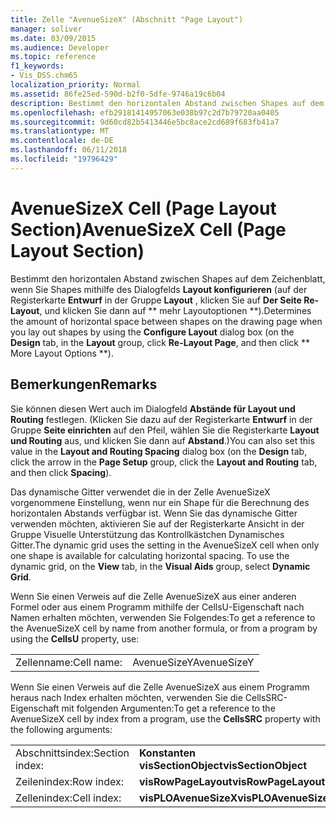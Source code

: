 ```yaml
---
title: Zelle "AvenueSizeX" (Abschnitt "Page Layout")
manager: soliver
ms.date: 03/09/2015
ms.audience: Developer
ms.topic: reference
f1_keywords:
- Vis_DSS.chm65
localization_priority: Normal
ms.assetid: 86fe25ed-590d-b2f0-5dfe-9746a19c6b04
description: Bestimmt den horizontalen Abstand zwischen Shapes auf dem Zeichenblatt, wenn Sie Shapes mithilfe des Dialogfelds Layout konfigurieren (klicken Sie auf der Registerkarte Entwurf in der Gruppe Layout, klicken Sie auf der Seite Re-Layout, und klicken Sie dann auf Weitere Layoutoptionen).
ms.openlocfilehash: efb29181414957063e038b97c2d7b79720aa0405
ms.sourcegitcommit: 9d60cd82b5413446e5bc8ace2cd689f683fb41a7
ms.translationtype: MT
ms.contentlocale: de-DE
ms.lasthandoff: 06/11/2018
ms.locfileid: "19796429"
---
```

# <a name="avenuesizex-cell-page-layout-section"></a><span data-ttu-id="440e9-103">AvenueSizeX Cell (Page Layout Section)</span><span class="sxs-lookup"><span data-stu-id="440e9-103">AvenueSizeX Cell (Page Layout Section)</span></span>

<span data-ttu-id="440e9-104">Bestimmt den horizontalen Abstand zwischen Shapes auf dem Zeichenblatt, wenn Sie Shapes mithilfe des Dialogfelds **Layout konfigurieren** (auf der Registerkarte **Entwurf** in der Gruppe **Layout** , klicken Sie auf **Der Seite Re-Layout**, und klicken Sie dann auf ** mehr Layoutoptionen **).</span><span class="sxs-lookup"><span data-stu-id="440e9-104">Determines the amount of horizontal space between shapes on the drawing page when you lay out shapes by using the **Configure Layout** dialog box (on the **Design** tab, in the **Layout** group, click **Re-Layout Page**, and then click ** More Layout Options **).</span></span>
  
## <a name="remarks"></a><span data-ttu-id="440e9-105">Bemerkungen</span><span class="sxs-lookup"><span data-stu-id="440e9-105">Remarks</span></span>

<span data-ttu-id="440e9-106">Sie können diesen Wert auch im Dialogfeld **Abstände für Layout und Routing** festlegen. (Klicken Sie dazu auf der Registerkarte **Entwurf** in der Gruppe **Seite einrichten** auf den Pfeil, wählen Sie die Registerkarte **Layout und Routing** aus, und klicken Sie dann auf **Abstand**.)</span><span class="sxs-lookup"><span data-stu-id="440e9-106">You can also set this value in the **Layout and Routing Spacing** dialog box (on the **Design** tab, click the arrow in the **Page Setup** group, click the **Layout and Routing** tab, and then click **Spacing**).</span></span>
  
<span data-ttu-id="440e9-p101">Das dynamische Gitter verwendet die in der Zelle AvenueSizeX vorgenommene Einstellung, wenn nur ein Shape für die Berechnung des horizontalen Abstands verfügbar ist. Wenn Sie das dynamische Gitter verwenden möchten, aktivieren Sie auf der Registerkarte Ansicht in der Gruppe Visuelle Unterstützung das Kontrollkästchen Dynamisches Gitter.</span><span class="sxs-lookup"><span data-stu-id="440e9-p101">The dynamic grid uses the setting in the AvenueSizeX cell when only one shape is available for calculating horizontal spacing. To use the dynamic grid, on the **View** tab, in the **Visual Aids** group, select **Dynamic Grid**.</span></span>
  
<span data-ttu-id="440e9-109">Wenn Sie einen Verweis auf die Zelle AvenueSizeX aus einer anderen Formel oder aus einem Programm mithilfe der CellsU-Eigenschaft nach Namen erhalten möchten, verwenden Sie Folgendes:</span><span class="sxs-lookup"><span data-stu-id="440e9-109">To get a reference to the AvenueSizeX cell by name from another formula, or from a program by using the **CellsU** property, use:</span></span> 
  
|||
|:-----|:-----|
| <span data-ttu-id="440e9-110">Zellenname:</span><span class="sxs-lookup"><span data-stu-id="440e9-110">Cell name:</span></span>  <br/> | <span data-ttu-id="440e9-111">AvenueSizeY</span><span class="sxs-lookup"><span data-stu-id="440e9-111">AvenueSizeY</span></span>  <br/> |
   
<span data-ttu-id="440e9-112">Wenn Sie einen Verweis auf die Zelle AvenueSizeX aus einem Programm heraus nach Index erhalten möchten, verwenden Sie die CellsSRC-Eigenschaft mit folgenden Argumenten:</span><span class="sxs-lookup"><span data-stu-id="440e9-112">To get a reference to the AvenueSizeX cell by index from a program, use the **CellsSRC** property with the following arguments:</span></span> 
  
|||
|:-----|:-----|
| <span data-ttu-id="440e9-113">Abschnittsindex:</span><span class="sxs-lookup"><span data-stu-id="440e9-113">Section index:</span></span>  <br/> |<span data-ttu-id="440e9-114">**Konstanten visSectionObject**</span><span class="sxs-lookup"><span data-stu-id="440e9-114">**visSectionObject**</span></span> <br/> |
| <span data-ttu-id="440e9-115">Zeilenindex:</span><span class="sxs-lookup"><span data-stu-id="440e9-115">Row index:</span></span>  <br/> |<span data-ttu-id="440e9-116">**visRowPageLayout**</span><span class="sxs-lookup"><span data-stu-id="440e9-116">**visRowPageLayout**</span></span> <br/> |
| <span data-ttu-id="440e9-117">Zellenindex:</span><span class="sxs-lookup"><span data-stu-id="440e9-117">Cell index:</span></span>  <br/> |<span data-ttu-id="440e9-118">**visPLOAvenueSizeX**</span><span class="sxs-lookup"><span data-stu-id="440e9-118">**visPLOAvenueSizeX**</span></span> <br/> |
   

